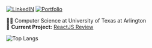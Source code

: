 <!-- https://img.shields.io/static/v1?label=LinkedIN&message=%20&color=blue&logo=linkedin -->
[![LinkedIN](https://img.shields.io/static/v1?label=LinkedIN&message=%20&color=blue&logo=linkedin)](https://www.linkedin.com/in/bishal0922/) 
[![Portfolio](https://img.shields.io/static/v1?label=Portfolio&message=%20&color=green)](https://www.bishalgiri.com/)

👨‍🎓 Computer Science at University of Texas at Arlington  
🚧 **Current Project:** [ReactJS Review](https://github.com/bishal0922/reactjs-review)


![Top Langs](https://github-readme-stats.vercel.app/api/top-langs/?username=bishal0922&layout=compact)

